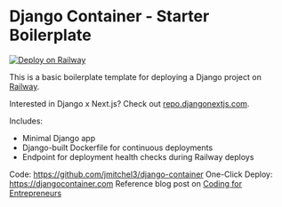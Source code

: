 # Django Container - Starter Boilerplate

[![Deploy on Railway](https://railway.com/button.svg)](https://djangocontainer.com)

This is a basic boilerplate template for deploying a Django project on [Railway](https://djangocontainer.com). 

Interested in Django x Next.js? Check out [repo.djangonextjs.com](https://repo.djangonextjs.com).

Includes:

- Minimal Django app
- Django-built Dockerfile for continuous deployments
- Endpoint for deployment health checks during Railway deploys

Code: https://github.com/jmitchel3/django-container
One-Click Deploy: https://djangocontainer.com
Reference blog post on [Coding for Entrepreneurs](https://www.codingforentrepreneurs.com/blog/deploy-django-on-railway-with-this-dockerfile)